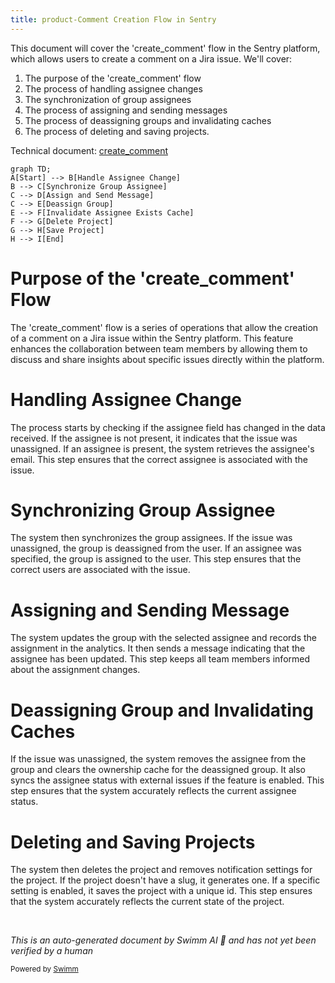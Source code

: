 ```yaml
---
title: product-Comment Creation Flow in Sentry
---
```

This document will cover the 'create_comment' flow in the Sentry platform, which allows users to create a comment on a Jira issue. We'll cover:

1. The purpose of the 'create_comment' flow
2. The process of handling assignee changes
3. The synchronization of group assignees
4. The process of assigning and sending messages
5. The process of deassigning groups and invalidating caches
6. The process of deleting and saving projects.

Technical document: <SwmLink doc-title="create_comment">[create_comment](/.swm/understanding-the-create_comment-flow.xtef797f.sw.md)</SwmLink>

```mermaid
graph TD;
A[Start] --> B[Handle Assignee Change]
B --> C[Synchronize Group Assignee]
C --> D[Assign and Send Message]
C --> E[Deassign Group]
E --> F[Invalidate Assignee Exists Cache]
F --> G[Delete Project]
G --> H[Save Project]
H --> I[End]
```

# Purpose of the 'create_comment' Flow

The 'create_comment' flow is a series of operations that allow the creation of a comment on a Jira issue within the Sentry platform. This feature enhances the collaboration between team members by allowing them to discuss and share insights about specific issues directly within the platform.

# Handling Assignee Change

The process starts by checking if the assignee field has changed in the data received. If the assignee is not present, it indicates that the issue was unassigned. If an assignee is present, the system retrieves the assignee's email. This step ensures that the correct assignee is associated with the issue.

# Synchronizing Group Assignee

The system then synchronizes the group assignees. If the issue was unassigned, the group is deassigned from the user. If an assignee was specified, the group is assigned to the user. This step ensures that the correct users are associated with the issue.

# Assigning and Sending Message

The system updates the group with the selected assignee and records the assignment in the analytics. It then sends a message indicating that the assignee has been updated. This step keeps all team members informed about the assignment changes.

# Deassigning Group and Invalidating Caches

If the issue was unassigned, the system removes the assignee from the group and clears the ownership cache for the deassigned group. It also syncs the assignee status with external issues if the feature is enabled. This step ensures that the system accurately reflects the current assignee status.

# Deleting and Saving Projects

The system then deletes the project and removes notification settings for the project. If the project doesn't have a slug, it generates one. If a specific setting is enabled, it saves the project with a unique id. This step ensures that the system accurately reflects the current state of the project.

&nbsp;

*This is an auto-generated document by Swimm AI 🌊 and has not yet been verified by a human*

<SwmMeta version="3.0.0" repo-id="Z2l0aHViJTNBJTNBc2VudHJ5LWRlbW8lM0ElM0FTd2ltbS1EZW1v" repo-name="sentry-demo" doc-type="product-flows"><sup>Powered by [Swimm](/)</sup></SwmMeta>
